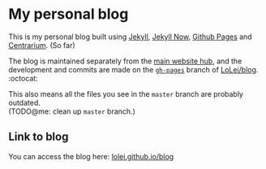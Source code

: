 # My personal blog

This is my personal blog built using [Jekyll](https://github.com/jekyll/jekyll), [Jekyll Now](https://github.com/barryclark/jekyll-now), [Github Pages](https://pages.github.com/) and [Centrarium](https://github.com/bencentra/centrarium). (So far)

The blog is maintained separately from the [main website hub](http://lolei.github.io), and the development and commits are made on the [`gh-pages`](https://github.com/LoLei/blog/tree/gh-pages) branch of [LoLei/blog](https://github.com/LoLei/blog). :octocat:  

This also means all the files you see in the `master` branch are probably outdated.  
(TODO@me: clean up `master` branch.)

## Link to blog
You can access the blog here: [lolei.github.io/blog](http://lolei.github.io/blog/)
